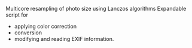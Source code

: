 Multicore resampling of photo size using Lanczos algorithms
Expandable script for
- applying color correction
- conversion
- modifying and reading EXIF information.
